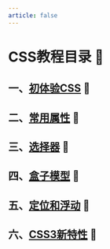 ```yaml
---
article: false
---
```

# CSS教程目录  :love_letter:
## 一、[初体验CSS](/web/css/css01.md)  :clown_face:
## 二、[常用属性](/web/css/css02.md)  :clown_face:
## 三、[选择器](/web/css/css03.md)  :clown_face:
## 四、[盒子模型](/web/css/css04.md)  :clown_face:
## 五、[定位和浮动](/web/css/css05.md)  :clown_face:
## 六、[CSS3新特性](/web/css/css06.md)  :clown_face: